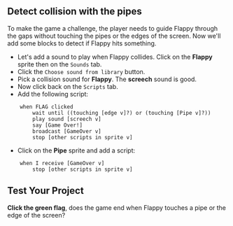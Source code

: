 ## Detect collision with the pipes

To make the game a challenge, the player needs to guide Flappy through the gaps without touching the pipes or the edges of the screen. Now we'll add some blocks to detect if Flappy hits something.



+ Let's add a sound to play when Flappy collides. Click on the **Flappy** sprite then on the `Sounds` tab.
+ Click the `Choose sound from library` button.
+ Pick a collision sound for **Flappy**. The **screech** sound is good.
+ Now click back on the `Scripts` tab.
+ Add the following script:
```blocks
    when FLAG clicked
        wait until ((touching [edge v]?) or (touching [Pipe v]?))
        play sound [screech v]
        say [Game Over!]
        broadcast [GameOver v]
        stop [other scripts in sprite v]
```
+ Click on the **Pipe** sprite and add a script:
```blocks
    when I receive [GameOver v]
        stop [other scripts in sprite v]
```

## Test Your Project

__Click the green flag__, does the game end when Flappy touches a pipe or the edge of the screen?



